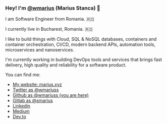 ### Hey! I'm [@wmarius](https://github.com/wmariuss) (Marius Stanca) :wave:

I am Software Engineer from Romania. 🇷🇴

I currently live in Bucharest, Romania. 🇷🇴

I like to build things with Cloud, SQL & NoSQL databases, containers and container orchestration, CI/CD, modern backend APIs, automation tools, microservices and nanoservices.

I'm currently working in building DevOps tools and services that brings fast delivery, high quality and reliability for a software product.

You can find me:

* [My website: marius.xyz](https://marius.xyz)
* [Twitter as @wmariuss](https://twitter.com/wmariuss)
* [Github as @wmariuss (you are here)](https://github.com/wmariuss)
* [Gitlab as @smarius](https://gitlab.com/smarius)
* [Linkedin](https://www.linkedin.com/in/wmariuss/)
* [Medium](https://medium.com/@wmariuss)
* [Dev.to](https://dev.to/wmariuss)
